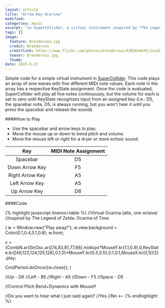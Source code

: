 ```yaml
---
layout: article
title: "Arrow Key Ocarina"
modified:
categories: music
excerpt: "in SuperCollider, a virtual instrument inspired by *The Legend of Zelda: Ocarina of Time*"
tags: []
image:
  feature: Brenderous.jpg
  credit: Brenderous
  creditlink: https://www.flickr.com/photos/brenderous/4385634645/in/photolist-pshcEE-bkoZvR-pWmMw5-pNwf5d-3ry39-dNnoLt-btww2r-dZR7R1-9G1rm8-9KXssH-cWR1if-ezT3MD-rpN5oM-cuVeLL-aFC7Jn-5YPfb6-7Fxwor-aF2nBx-dMuwP4-dqzJq-h1RyJA-2iiTWN-6oSeVY-9aUGQH-7jdisF-nWdXLS-9FfbjK-nat2E7-pTfecC-r8FKTM-cuUA6Q-4pZMH4-dhhHbk-3P9C2h-cuUViy-r2GRN8-aNEg8F-5hMCZW-9aBKW-6iXJMq-6qAEyw-5EqZez-iXqupY-f1H2DQ-6giYU-8fkLUH-dMtzCW-nx6oid-bEYSpA-nx6ofY
  teaser: Brenderous.jpg
  thumb:
date: 2015-5-21
---
```

Simple code for a simple virtual instrument in [SuperCollider](http://supercollider.github.io/).  This code plays an array of sine waves with five different MIDI note values.  Each note in the array has a respective KeyState assignment.  Once the code is evaluated, SuperCollider will play all five notes continuously, but the volume for each is set to zero until KeyState recognizes input from an assigned key (i.e.: D5, the spacebar note, D5, is always running, but you won't hear it until you press the spacebar and release the sound).

####How to Play
- Use the spacebar and arrow keys to play.
- Move the mouse up or down to bend pitch and volume.
- Move the mouse left or right for a dryer or more echoic sound.

| Key             | MIDI Note Assignment |
|:---------------:|:--------------------:|
| Spacebar        | D5                   |
| Down Arrow Key  | F5                   |
| Right Arrow Key | A5                   |
| Left Arrow Key  | A5                   |
| Up Arrow Key    | D6                   |


####Code

{% highlight javascript linenos=table %}
//Virtual Ocarina (alto, one octave)
//inspired by The Legend of Zelda: Ocarina of Time

(
w = Window.new("Play away!");
w.view.background = Color(0.1,0.4,0.1,0.8);
w.front;

x = {CombN.ar(SinOsc.ar([74,83,81,77,86].midicps*MouseY.kr(1.1,0.9),0,KeyState.kr([49,123,124,125,126],0,1,0)*MouseY.kr(0.3,0.1)),0.1,0.1,MouseX.kr(0,1))!2}.play;

CmdPeriod.doOnce({w.close});
)

//Up    - D6
//Left  - B5
//Right - A5
//Down  - F5
//Space - D5

//Control Pitch Bend+Dynamics with MouseY

//Do you want to hear what I just said again?
//Yes
//No  <--
{% endhighlight %}
